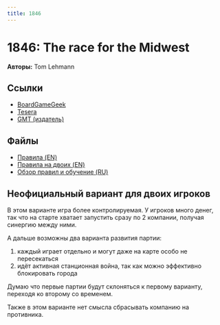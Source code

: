 ```yaml
---
title: 1846
---
```


# 1846: The race for the Midwest

**Авторы:** Tom Lehmann

## Ссылки

* [BoardGameGeek](https://boardgamegeek.com/boardgame/17405/1846-race-midwest)
* [Tesera](https://tesera.ru/game/1846-the-race-for-the-midwest/)
* [GMT (издатель)](https://www.gmtgames.com/p-847-1846-the-race-to-the-midwest-1846-1935-2nd-printing.aspx)

## Файлы

* [Правила (EN)](https://gmtwebsiteassets.s3.us-west-2.amazonaws.com/1846/1846-RULES-2021.pdf)
* [Правила на двоих (EN)](https://gmtwebsiteassets.s3-us-west-2.amazonaws.com/1846/1846_2P_VARIANT-FINAL.pdf)
* [Обзор правил и обучение (RU)](1846-rules-overview-v1.03.pdf)


## Неофициальный вариант для двоих игроков

В этом варианте игра более контролируемая. У игроков много денег, так что
на старте хватает запустить сразу по 2 компании, получая синергию между ними.


А дальше возможны два варианта развития партии:
1. каждый играет отдельно и могут даже на карте особо не пересекаться
2. идёт активная станционная война, так как можно эффективно блокировать города

Думаю что первые партии будут склоняться к первому варианту, переходя ко второму
со временем.

Также в этом варианте нет смысла сбрасывать компанию на противника.

